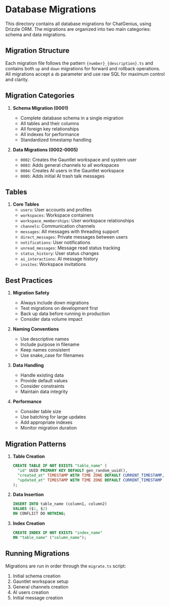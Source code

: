 # Database Migrations

This directory contains all database migrations for ChatGenius, using Drizzle ORM. The migrations are organized into two main categories: schema and data migrations.

## Migration Structure

Each migration file follows the pattern `{number}_{description}.ts` and contains both `up` and `down` migrations for forward and rollback operations. All migrations accept a `db` parameter and use raw SQL for maximum control and clarity.

## Migration Categories

1. **Schema Migration (0001)**
   - Complete database schema in a single migration
   - All tables and their columns
   - All foreign key relationships
   - All indexes for performance
   - Standardized timestamp handling

2. **Data Migrations (0002-0005)**
   - `0002`: Creates the Gauntlet workspace and system user
   - `0003`: Adds general channels to all workspaces
   - `0004`: Creates AI users in the Gauntlet workspace
   - `0005`: Adds initial AI trash talk messages

## Tables

1. **Core Tables**
   - `users`: User accounts and profiles
   - `workspaces`: Workspace containers
   - `workspace_memberships`: User workspace relationships
   - `channels`: Communication channels
   - `messages`: All messages with threading support
   - `direct_messages`: Private messages between users
   - `notifications`: User notifications
   - `unread_messages`: Message read status tracking
   - `status_history`: User status changes
   - `ai_interactions`: AI message history
   - `invites`: Workspace invitations

## Best Practices

1. **Migration Safety**
   - Always include down migrations
   - Test migrations on development first
   - Back up data before running in production
   - Consider data volume impact

2. **Naming Conventions**
   - Use descriptive names
   - Include purpose in filename
   - Keep names consistent
   - Use snake_case for filenames

3. **Data Handling**
   - Handle existing data
   - Provide default values
   - Consider constraints
   - Maintain data integrity

4. **Performance**
   - Consider table size
   - Use batching for large updates
   - Add appropriate indexes
   - Monitor migration duration

## Migration Patterns

1. **Table Creation**
   ```sql
   CREATE TABLE IF NOT EXISTS "table_name" (
     "id" UUID PRIMARY KEY DEFAULT gen_random_uuid(),
     "created_at" TIMESTAMP WITH TIME ZONE DEFAULT CURRENT_TIMESTAMP,
     "updated_at" TIMESTAMP WITH TIME ZONE DEFAULT CURRENT_TIMESTAMP
   );
   ```

2. **Data Insertion**
   ```sql
   INSERT INTO table_name (column1, column2)
   VALUES ($1, $2)
   ON CONFLICT DO NOTHING;
   ```

3. **Index Creation**
   ```sql
   CREATE INDEX IF NOT EXISTS "index_name" 
   ON "table_name" ("column_name");
   ```

## Running Migrations

Migrations are run in order through the `migrate.ts` script:
1. Initial schema creation
2. Gauntlet workspace setup
3. General channels creation
4. AI users creation
5. Initial message creation 
